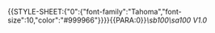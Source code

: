 {{STYLE-SHEET:{"0":{"font-family":"Tahoma","font-size":10,"color":"#999966"}}}}{{PARA:0}}*\sb100\sa100 V1.0*